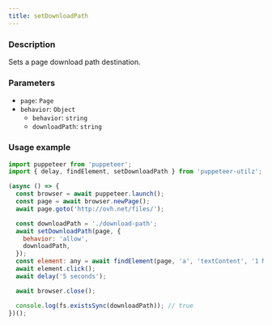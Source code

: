 ```yaml
---
title: setDownloadPath
---
```


### Description

Sets a page download path destination.

### Parameters

- `page`: `Page`
- `behavior`: `Object`
  - `behavior`: `string`
  - `downloadPath`: `string`

### Usage example

```js
import puppeteer from 'puppeteer';
import { delay, findElement, setDownloadPath } from 'puppeteer-utilz';

(async () => {
  const browser = await puppeteer.launch();
  const page = await browser.newPage();
  await page.goto('http://ovh.net/files/');

  const downloadPath = './download-path';
  await setDownloadPath(page, {
    behavior: 'allow',
    downloadPath,
  });
  const element: any = await findElement(page, 'a', 'textContent', '1 Mbit file');
  await element.click();
  await delay('5 seconds');

  await browser.close();

  console.log(fs.existsSync(downloadPath)); // true
})();
```
